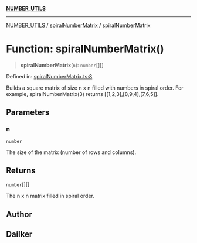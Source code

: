 [**NUMBER_UTILS**](../../README.md)

***

[NUMBER_UTILS](../../README.md) / [spiralNumberMatrix](../README.md) / spiralNumberMatrix

# Function: spiralNumberMatrix()

> **spiralNumberMatrix**(`n`): `number`[][]

Defined in: [spiralNumberMatrix.ts:8](https://github.com/dailker/everyutil/blob/c55c841d32caf5da88acfcc363073946269cfe27/src/number/spiralNumberMatrix.ts#L8)

Builds a square matrix of size n x n filled with numbers in spiral order.
For example, spiralNumberMatrix(3) returns [[1,2,3],[8,9,4],[7,6,5]].

## Parameters

### n

`number`

The size of the matrix (number of rows and columns).

## Returns

`number`[][]

The n x n matrix filled in spiral order.

## Author

## Dailker
